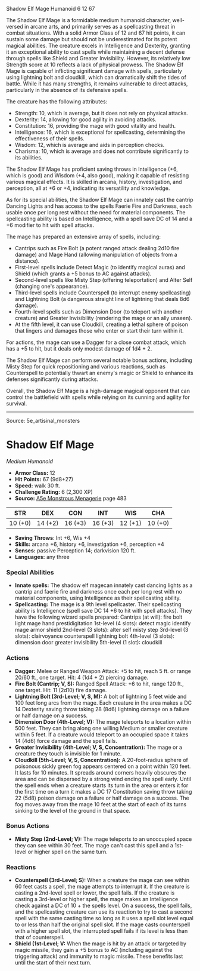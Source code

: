 <MonsterName/>Shadow Elf Mage</MonsterName>
<CreatureType/>Humanoid</CreatureType>
<CR/>6</CR>
<AC/>12</AC>
<HP/>67</HP>
<summary>The Shadow Elf Mage is a formidable medium humanoid character, well-versed in arcane arts, and primarily serves as a spellcasting threat in combat situations. With a solid Armor Class of 12 and 67 hit points, it can sustain some damage but should not be underestimated for its potent magical abilities. The creature excels in Intelligence and Dexterity, granting it an exceptional ability to cast spells while maintaining a decent defense through spells like Shield and Greater Invisibility. However, its relatively low Strength score at 10 reflects a lack of physical prowess. The Shadow Elf Mage is capable of inflicting significant damage with spells, particularly using lightning bolt and cloudkill, which can dramatically shift the tides of battle. While it has many strengths, it remains vulnerable to direct attacks, particularly in the absence of its defensive spells.</summary>

<detail>

The creature has the following attributes: 
- Strength: 10, which is average, but it does not rely on physical attacks.
- Dexterity: 14, allowing for good agility in avoiding attacks.
- Constitution: 16, providing the mage with good vitality and health.
- Intelligence: 16, which is exceptional for spellcasting, determining the effectiveness of their spells.
- Wisdom: 12, which is average and aids in perception checks.
- Charisma: 10, which is average and does not contribute significantly to its abilities.

The Shadow Elf Mage has proficient saving throws in Intelligence (+6, which is good) and Wisdom (+4, also good), making it capable of resisting various magical effects. It is skilled in arcana, history, investigation, and perception, all at +6 or +4, indicating its versatility and knowledge.

As for its special abilities, the Shadow Elf Mage can innately cast the cantrip Dancing Lights and has access to the spells Faerie Fire and Darkness, each usable once per long rest without the need for material components. The spellcasting ability is based on Intelligence, with a spell save DC of 14 and a +6 modifier to hit with spell attacks. 

The mage has prepared an extensive array of spells, including:
- Cantrips such as Fire Bolt (a potent ranged attack dealing 2d10 fire damage) and Mage Hand (allowing manipulation of objects from a distance).
- First-level spells include Detect Magic (to identify magical auras) and Shield (which grants a +5 bonus to AC against attacks).
- Second-level spells like Misty Step (offering teleportation) and Alter Self (changing one's appearance).
- Third-level spells include Counterspell (to interrupt enemy spellcasting) and Lightning Bolt (a dangerous straight line of lightning that deals 8d6 damage).
- Fourth-level spells such as Dimension Door (to teleport with another creature) and Greater Invisibility (rendering the mage or an ally unseen).
- At the fifth level, it can use Cloudkill, creating a lethal sphere of poison that lingers and damages those who enter or start their turn within it.

For actions, the mage can use a Dagger for a close combat attack, which has a +5 to hit, but it deals only modest damage of 1d4 + 2. 

The Shadow Elf Mage can perform several notable bonus actions, including Misty Step for quick repositioning and various reactions, such as Counterspell to potentially thwart an enemy's magic or Shield to enhance its defenses significantly during attacks.

Overall, the Shadow Elf Mage is a high-damage magical opponent that can control the battlefield with spells while relying on its cunning and agility for survival.</detail>



---

Source: 5e_artisinal_monsters

# Shadow Elf Mage

*Medium* *Humanoid*

- **Armor Class:** 12
- **Hit Points:** 67 (9d8+27)
- **Speed:** walk 30 ft.
- **Challenge Rating:** 6 (2,300 XP)
- **Source:** [A5e Monstrous Menagerie](https://enpublishingrpg.com/products/level-up-monstrous-menagerie-a5e) page 483

| STR | DEX | CON | INT | WIS | CHA |
| --- | --- | --- | --- | --- | --- |
| 10 (+0) | 14 (+2) | 16 (+3) | 16 (+3) | 12 (+1) | 10 (+0) |

- **Saving Throws**: Int +6, Wis +4
- **Skills:** arcana +6, history +6, investigation +6, perception +4
- **Senses:** passive Perception 14; darkvision 120 ft.
- **Languages:** any three

### Special Abilities

- **Innate spells:** The shadow elf magecan innately cast dancing lights as a cantrip and faerie fire and darkness once each per long rest with no material components, using Intelligence as their spellcasting ability.
- **Spellcasting:** The mage is a 9th level spellcaster. Their spellcasting ability is Intelligence (spell save DC 14
 +6 to hit with spell attacks). They have the following wizard spells prepared:
 Cantrips (at will): fire bolt
 light
 mage hand
 prestidigitation
 1st-level (4 slots): detect magic
 identify
 mage armor
 shield
 2nd-level (3 slots): alter self
 misty step
 3rd-level (3 slots): clairvoyance
 counterspell
 lightning bolt
 4th-level (3 slots): dimension door
 greater invisibility
 5th-level (1 slot): cloudkill

### Actions

- **Dagger:** Melee or Ranged Weapon Attack: +5 to hit, reach 5 ft. or range 20/60 ft., one target. Hit: 4 (1d4 + 2) piercing damage.
- **Fire Bolt (Cantrip; V, S):** Ranged Spell Attack: +6 to hit, range 120 ft., one target. Hit: 11 (2d10) fire damage.
- **Lightning Bolt (3rd-Level; V, S, M):** A bolt of lightning 5 feet wide and 100 feet long arcs from the mage. Each creature in the area makes a DC 14 Dexterity saving throw  taking 28 (8d6) lightning damage on a failure or half damage on a success.
- **Dimension Door (4th-Level; V):** The mage teleports to a location within 500 feet. They can bring along one willing Medium or smaller creature within 5 feet. If a creature would teleport to an occupied space  it takes 14 (4d6) force damage  and the spell fails.
- **Greater Invisibility (4th-Level; V, S, Concentration):** The mage or a creature they touch is invisible for 1 minute.
- **Cloudkill (5th-Level; V, S, Concentration):** A 20-foot-radius sphere of poisonous  sickly green fog appears centered on a point within 120 feet. It lasts for 10 minutes. It spreads around corners  heavily obscures the area  and can be dispersed by a strong wind  ending the spell early. Until the spell ends  when a creature starts its turn in the area or enters it for the first time on a turn  it makes a DC 17 Constitution saving throw  taking 22 (5d8) poison damage on a failure or half damage on a success. The fog moves away from the mage 10 feet at the start of each of its turns  sinking to the level of the ground in that space.

### Bonus Actions

- **Misty Step (2nd-Level; V):** The mage teleports to an unoccupied space they can see within 30 feet. The mage can't cast this spell and a 1st-level or higher spell on the same turn.

### Reactions

- **Counterspell (3rd-Level; S):** When a creature the mage can see within 60 feet casts a spell, the mage attempts to interrupt it. If the creature is casting a 2nd-level spell or lower, the spell fails. If the creature is casting a 3rd-level or higher spell, the mage makes an Intelligence check against a DC of 10 + the spells level. On a success, the spell fails, and the spellcasting creature can use its reaction to try to cast a second spell with the same casting time so long as it uses a spell slot level equal to or less than half the original spell slot. If the mage casts counterspell with a higher spell slot, the interrupted spell fails if its level is less than that of counterspell.
- **Shield (1st-Level; V:** When the mage is hit by an attack or targeted by magic missile, they gain a +5 bonus to AC (including against the triggering attack) and immunity to magic missile. These benefits last until the start of their next turn.




